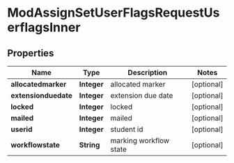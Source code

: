 

# ModAssignSetUserFlagsRequestUserflagsInner


## Properties

| Name | Type | Description | Notes |
|------------ | ------------- | ------------- | -------------|
|**allocatedmarker** | **Integer** | allocated marker |  [optional] |
|**extensionduedate** | **Integer** | extension due date |  [optional] |
|**locked** | **Integer** | locked |  [optional] |
|**mailed** | **Integer** | mailed |  [optional] |
|**userid** | **Integer** | student id |  [optional] |
|**workflowstate** | **String** | marking workflow state |  [optional] |



